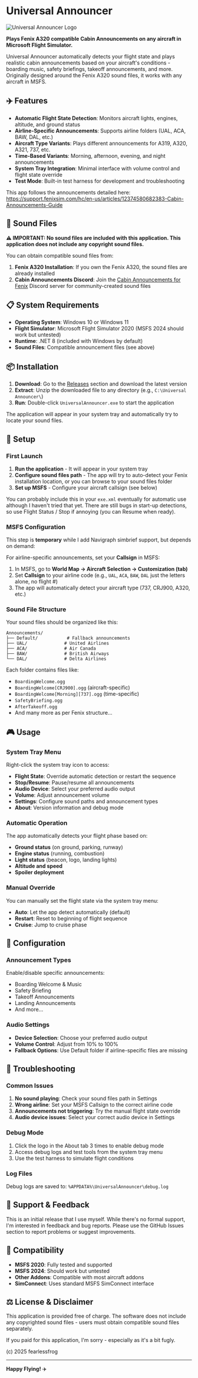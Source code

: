 # Universal Announcer

![Universal Announcer Logo](images/logo.jpg)

**Plays Fenix A320 compatible Cabin Announcements on any aircraft in Microsoft Flight Simulator.**

Universal Announcer automatically detects your flight state and plays realistic cabin announcements based on your aircraft's conditions - boarding music, safety briefings, takeoff announcements, and more. Originally designed around the Fenix A320 sound files, it works with any aircraft in MSFS.

## ✈️ Features

- **Automatic Flight State Detection**: Monitors aircraft lights, engines, altitude, and ground status
- **Airline-Specific Announcements**: Supports airline folders (UAL, ACA, BAW, DAL, etc.)
- **Aircraft Type Variants**: Plays different announcements for A319, A320, A321, 737, etc.
- **Time-Based Variants**: Morning, afternoon, evening, and night announcements
- **System Tray Integration**: Minimal interface with volume control and flight state override
- **Test Mode**: Built-in test harness for development and troubleshooting

This app follows the announcements detailed here: https://support.fenixsim.com/hc/en-us/articles/12374580682383-Cabin-Announcements-Guide

## 🎵 Sound Files

**⚠️ IMPORTANT: No sound files are included with this application. This application does not include any copyright sound files.**

You can obtain compatible sound files from:

1. **Fenix A320 Installation**: If you own the Fenix A320, the sound files are already installed
2. **Cabin Announcements Discord**: Join the [Cabin Announcements for Fenix](https://discord.com/invite/P8ZYJgH3ZF) Discord server for community-created sound files

## 📋 System Requirements

- **Operating System**: Windows 10 or Windows 11
- **Flight Simulator**: Microsoft Flight Simulator 2020 (MSFS 2024 should work but untested)
- **Runtime**: .NET 8 (included with Windows by default)
- **Sound Files**: Compatible announcement files (see above)

## 📦 Installation

1. **Download**: Go to the [Releases](https://github.com/fearlessfrog/MSFS_Universal_Announcer/releases) section and download the latest version
2. **Extract**: Unzip the downloaded file to any directory (e.g., `C:\Universal Announcer\`)
3. **Run**: Double-click `UniversalAnnouncer.exe` to start the application

The application will appear in your system tray and automatically try to locate your sound files.

## 🔧 Setup

### First Launch

1. **Run the application** - It will appear in your system tray
2. **Configure sound files path** - The app will try to auto-detect your Fenix installation location, or you can browse to your sound files folder
3. **Set up MSFS** - Configure your aircraft callsign (see below)

You can probably include this in your `exe.xml` eventually for automatic use although I haven't tried that yet. There are still bugs in start-up detections, so use Flight Status / Stop if annoying (you can Resume when ready).

### MSFS Configuration

This step is **temporary** while I add Navigraph simbrief support, but depends on demand:

For airline-specific announcements, set your **Callsign** in MSFS:

1. In MSFS, go to **World Map → Aircraft Selection → Customization (tab)**
2. Set **Callsign** to your airline code (e.g., `UAL`, `ACA`, `BAW`, `DAL` just the letters alone, no flight #)
3. The app will automatically detect your aircraft type (737, CRJ900, A320, etc.)

### Sound File Structure

Your sound files should be organized like this:
```
Announcements/
├── Default/           # Fallback announcements
├── UAL/              # United Airlines
├── ACA/              # Air Canada
├── BAW/              # British Airways
└── DAL/              # Delta Airlines
```

Each folder contains files like:
- `BoardingWelcome.ogg`
- `BoardingWelcome[CRJ900].ogg` (aircraft-specific)
- `BoardingWelcome[Morning][737].ogg` (time-specific)
- `SafetyBriefing.ogg`
- `AfterTakeoff.ogg`
- And many more as per Fenix structure...

## 🎮 Usage

### System Tray Menu

Right-click the system tray icon to access:

- **Flight State**: Override automatic detection or restart the sequence
- **Stop/Resume**: Pause/resume all announcements
- **Audio Device**: Select your preferred audio output
- **Volume**: Adjust announcement volume
- **Settings**: Configure sound paths and announcement types
- **About**: Version information and debug mode

### Automatic Operation

The app automatically detects your flight phase based on:
- **Ground status** (on ground, parking, runway)
- **Engine status** (running, combustion)
- **Light status** (beacon, logo, landing lights)
- **Altitude and speed**
- **Spoiler deployment**

### Manual Override

You can manually set the flight state via the system tray menu:
- **Auto**: Let the app detect automatically (default)
- **Restart**: Reset to beginning of flight sequence
- **Cruise**: Jump to cruise phase

## 🔧 Configuration

### Announcement Types

Enable/disable specific announcements:
- Boarding Welcome & Music
- Safety Briefing
- Takeoff Announcements
- Landing Announcements
- And more...

### Audio Settings

- **Device Selection**: Choose your preferred audio output
- **Volume Control**: Adjust from 10% to 100%
- **Fallback Options**: Use Default folder if airline-specific files are missing

## 🐛 Troubleshooting

### Common Issues

1. **No sound playing**: Check your sound files path in Settings
2. **Wrong airline**: Set your MSFS Callsign to the correct airline code
3. **Announcements not triggering**: Try the manual flight state override
4. **Audio device issues**: Select your correct audio device in Settings

### Debug Mode

1. Click the logo in the About tab 3 times to enable debug mode
2. Access debug logs and test tools from the system tray menu
3. Use the test harness to simulate flight conditions

### Log Files

Debug logs are saved to: `%APPDATA%\UniversalAnnouncer\debug.log`

## 🤝 Support & Feedback

This is an initial release that I use myself. While there's no formal support, I'm interested in feedback and bug reports. Please use the GitHub Issues section to report problems or suggest improvements.

## 📜 Compatibility

- **MSFS 2020**: Fully tested and supported
- **MSFS 2024**: Should work but untested
- **Other Addons**: Compatible with most aircraft addons
- **SimConnect**: Uses standard MSFS SimConnect interface

## ⚖️ License & Disclaimer

This application is provided free of charge. The software does not include any copyrighted sound files - users must obtain compatible sound files separately.

If you paid for this application, I'm sorry - especially as it's a bit fugly.

(c) 2025 fearlessfrog

---

**Happy Flying!** ✈️